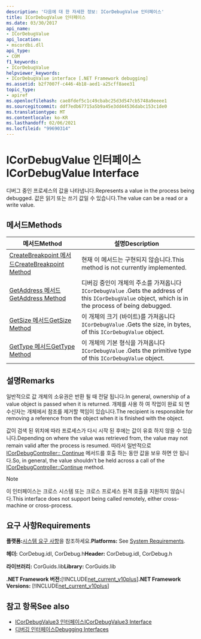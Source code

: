 ```yaml
---
description: '다음에 대 한 자세한 정보: ICorDebugValue 인터페이스'
title: ICorDebugValue 인터페이스
ms.date: 03/30/2017
api_name:
- ICorDebugValue
api_location:
- mscordbi.dll
api_type:
- COM
f1_keywords:
- ICorDebugValue
helpviewer_keywords:
- ICorDebugValue interface [.NET Framework debugging]
ms.assetid: b2f7007f-c446-4b18-aed1-a25cff8aee31
topic_type:
- apiref
ms.openlocfilehash: cae8fdef5c1c49cbabc25d3d547cb5748a9eeee1
ms.sourcegitcommit: ddf7edb67715a5b9a45e3dd44536dabc153c1de0
ms.translationtype: MT
ms.contentlocale: ko-KR
ms.lasthandoff: 02/06/2021
ms.locfileid: "99690314"
---
```

# <a name="icordebugvalue-interface"></a><span data-ttu-id="5f728-103">ICorDebugValue 인터페이스</span><span class="sxs-lookup"><span data-stu-id="5f728-103">ICorDebugValue Interface</span></span>

<span data-ttu-id="5f728-104">디버그 중인 프로세스의 값을 나타냅니다.</span><span class="sxs-lookup"><span data-stu-id="5f728-104">Represents a value in the process being debugged.</span></span> <span data-ttu-id="5f728-105">값은 읽기 또는 쓰기 값일 수 있습니다.</span><span class="sxs-lookup"><span data-stu-id="5f728-105">The value can be a read or a write value.</span></span>  
  
## <a name="methods"></a><span data-ttu-id="5f728-106">메서드</span><span class="sxs-lookup"><span data-stu-id="5f728-106">Methods</span></span>  
  
|<span data-ttu-id="5f728-107">메서드</span><span class="sxs-lookup"><span data-stu-id="5f728-107">Method</span></span>|<span data-ttu-id="5f728-108">설명</span><span class="sxs-lookup"><span data-stu-id="5f728-108">Description</span></span>|  
|------------|-----------------|  
|[<span data-ttu-id="5f728-109">CreateBreakpoint 메서드</span><span class="sxs-lookup"><span data-stu-id="5f728-109">CreateBreakpoint Method</span></span>](icordebugvalue-createbreakpoint-method.md)|<span data-ttu-id="5f728-110">현재 이 메서드는 구현되지 않습니다.</span><span class="sxs-lookup"><span data-stu-id="5f728-110">This method is not currently implemented.</span></span>|  
|[<span data-ttu-id="5f728-111">GetAddress 메서드</span><span class="sxs-lookup"><span data-stu-id="5f728-111">GetAddress Method</span></span>](icordebugvalue-getaddress-method.md)|<span data-ttu-id="5f728-112">디버깅 중인이 개체의 주소를 가져옵니다 `ICorDebugValue` .</span><span class="sxs-lookup"><span data-stu-id="5f728-112">Gets the address of this `ICorDebugValue` object, which is in the process of being debugged.</span></span>|  
|[<span data-ttu-id="5f728-113">GetSize 메서드</span><span class="sxs-lookup"><span data-stu-id="5f728-113">GetSize Method</span></span>](icordebugvalue-getsize-method.md)|<span data-ttu-id="5f728-114">이 개체의 크기 (바이트)를 가져옵니다 `ICorDebugValue` .</span><span class="sxs-lookup"><span data-stu-id="5f728-114">Gets the size, in bytes, of this `ICorDebugValue` object.</span></span>|  
|[<span data-ttu-id="5f728-115">GetType 메서드</span><span class="sxs-lookup"><span data-stu-id="5f728-115">GetType Method</span></span>](icordebugvalue-gettype-method.md)|<span data-ttu-id="5f728-116">이 개체의 기본 형식을 가져옵니다 `ICorDebugValue` .</span><span class="sxs-lookup"><span data-stu-id="5f728-116">Gets the primitive type of this `ICorDebugValue` object.</span></span>|  
  
## <a name="remarks"></a><span data-ttu-id="5f728-117">설명</span><span class="sxs-lookup"><span data-stu-id="5f728-117">Remarks</span></span>  

 <span data-ttu-id="5f728-118">일반적으로 값 개체의 소유권은 반환 될 때 전달 됩니다.</span><span class="sxs-lookup"><span data-stu-id="5f728-118">In general, ownership of a value object is passed when it is returned.</span></span> <span data-ttu-id="5f728-119">개체를 사용 하 여 작업이 완료 되 면 수신자는 개체에서 참조를 제거할 책임이 있습니다.</span><span class="sxs-lookup"><span data-stu-id="5f728-119">The recipient is responsible for removing a reference from the object when it is finished with the object.</span></span>  
  
 <span data-ttu-id="5f728-120">값이 검색 된 위치에 따라 프로세스가 다시 시작 된 후에는 값이 유효 하지 않을 수 있습니다.</span><span class="sxs-lookup"><span data-stu-id="5f728-120">Depending on where the value was retrieved from, the value may not remain valid after the process is resumed.</span></span> <span data-ttu-id="5f728-121">따라서 일반적으로 [ICorDebugController:: Continue](icordebugcontroller-continue-method.md) 메서드를 호출 하는 동안 값을 보유 하면 안 됩니다.</span><span class="sxs-lookup"><span data-stu-id="5f728-121">So, in general, the value shouldn't be held across a call of the [ICorDebugController::Continue](icordebugcontroller-continue-method.md) method.</span></span>  
  
> [!NOTE]
> <span data-ttu-id="5f728-122">이 인터페이스는 크로스 시스템 또는 크로스 프로세스 원격 호출을 지원하지 않습니다.</span><span class="sxs-lookup"><span data-stu-id="5f728-122">This interface does not support being called remotely, either cross-machine or cross-process.</span></span>  
  
## <a name="requirements"></a><span data-ttu-id="5f728-123">요구 사항</span><span class="sxs-lookup"><span data-stu-id="5f728-123">Requirements</span></span>  

 <span data-ttu-id="5f728-124">**플랫폼:**[시스템 요구 사항](../../get-started/system-requirements.md)을 참조하세요.</span><span class="sxs-lookup"><span data-stu-id="5f728-124">**Platforms:** See [System Requirements](../../get-started/system-requirements.md).</span></span>  
  
 <span data-ttu-id="5f728-125">**헤더:** CorDebug.idl, CorDebug.h</span><span class="sxs-lookup"><span data-stu-id="5f728-125">**Header:** CorDebug.idl, CorDebug.h</span></span>  
  
 <span data-ttu-id="5f728-126">**라이브러리:** CorGuids.lib</span><span class="sxs-lookup"><span data-stu-id="5f728-126">**Library:** CorGuids.lib</span></span>  
  
 <span data-ttu-id="5f728-127">**.NET Framework 버전:**[!INCLUDE[net_current_v10plus](../../../../includes/net-current-v10plus-md.md)]</span><span class="sxs-lookup"><span data-stu-id="5f728-127">**.NET Framework Versions:** [!INCLUDE[net_current_v10plus](../../../../includes/net-current-v10plus-md.md)]</span></span>  
  
## <a name="see-also"></a><span data-ttu-id="5f728-128">참고 항목</span><span class="sxs-lookup"><span data-stu-id="5f728-128">See also</span></span>

- [<span data-ttu-id="5f728-129">ICorDebugValue3 인터페이스</span><span class="sxs-lookup"><span data-stu-id="5f728-129">ICorDebugValue3 Interface</span></span>](icordebugvalue3-interface.md)
- [<span data-ttu-id="5f728-130">디버깅 인터페이스</span><span class="sxs-lookup"><span data-stu-id="5f728-130">Debugging Interfaces</span></span>](debugging-interfaces.md)
